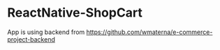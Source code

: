 # ReactNative-ShopCart
App is using backend from https://github.com/wmaterna/e-commerce-project-backend
